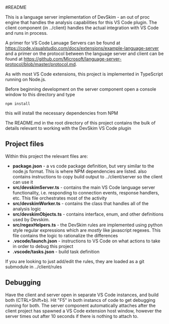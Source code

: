 #README

This is a language server implementation of DevSkim - an out of proc engine that handles the analysis capabilities for this VS Code plugin.  The client component (in ../client) handles the actual integration with VS Code and runs in process.

A primer for VS Code Lanuage Servers can be found at <https://code.visualstudio.com/docs/extensions/example-language-server> and a primer on the protocol between the language server and client can be found at <https://github.com/Microsoft/language-server-protocol/blob/master/protocol.md>.

As with most VS Code extensions, this project is implemented in TypeScript running on Node.js.  

Before beginning development on the server component open a console window to this directory and type

	npm install

this will install the necessary dependencies from NPM

The README.md in the root directory of this project contains the bulk of details relevant to working with the DevSkim VS Code plugin

## Project files
Within this project the relevant files are:
* **package.json** - a vs code package definition, but very similar to the node.js format.  This is where NPM dependencies are listed. also contains instructions to copy build output to ../client/server so the client can use it
* **src/devskimServer.ts** - contains the main VS Code language server functionality, i.e. responding to connection events, response handlers, etc.  This file orchestrates most of the activity
* **src/devskimWorker.ts** - contains the class that handles all of the analysis logic
* **src/devskimObjects.ts** - contains interface, enum, and other definitions used by Devskim. 
* **src/regexHelpers.ts** - the DevSkim rules are implemented using python style regular expressions which are *mostly* like javascript regexes.  This file contains the logic to rationalize the differences
* **.vscode/launch.json** - instructions to VS Code on what actions to take in order to debug this project
* **.vscode/tasks.json** - build task definition

If you are looking to just add/edit the rules, they are loaded as a git submodule in ../client/rules 

## Debugging
Have the client and server open in separate VS Code instances, and build both (CTRL+Shift+b).  Hit "F5" in both instancs of code to get debugging running for both.  The server component automatically attaches after the client project has spawned a VS Code extension host window, however the server times out after 10 seconds if there is nothing to attach to.




